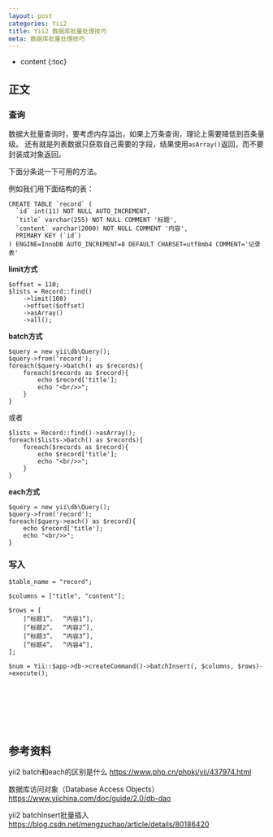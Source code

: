 ```yaml
---
layout: post
categories: Yii2
title: Yii2 数据库批量处理技巧
meta: 数据库批量处理技巧
---
```

* content
{:toc}

## 正文

### 查询

数据大批量查询时，要考虑内存溢出，如果上万条查询，理论上需要降低到百条量级。
还有就是列表数据只获取自己需要的字段，结果使用`asArray()`返回，而不要封装成对象返回。

下面分条说一下可用的方法。

例如我们用下面结构的表：
```
CREATE TABLE `record` (
  `id` int(11) NOT NULL AUTO_INCREMENT,
  `title` varchar(255) NOT NULL COMMENT '标题',
  `content` varchar(2000) NOT NULL COMMENT '内容',
  PRIMARY KEY (`id`)
) ENGINE=InnoDB AUTO_INCREMENT=8 DEFAULT CHARSET=utf8mb4 COMMENT='记录表'
```

**limit方式**

```
$offset = 110;
$lists = Record::find()
    ->limit(100)
    ->offset($offset)
    ->asArray()
    ->all();
```

**batch方式**

```
$query = new yii\db\Query();
$query->from('record');
foreach($query->batch() as $records){
    foreach($records as $record){
        echo $record['title'];
        echo "<br/>>";
    }
}
```

或者

```
$lists = Record::find()->asArray();
foreach($lists->batch() as $records){
    foreach($records as $record){
        echo $record['title'];
        echo "<br/>>";
    }
}
```

**each方式**

```
$query = new yii\db\Query();
$query->from('record');
foreach($query->each() as $record){
    echo $record['title'];
    echo "<br/>>";
}
```

### 写入

```
$table_name = "record";

$columns = ["title", "content"];

$rows = [
    [“标题1”，  “内容1”],
    [“标题2”，  “内容2”],
    [“标题3”，  “内容3”],
    [“标题4”，  “内容4”],
];

$num = Yii::$app->db->createCommand()->batchInsert(, $columns, $rows)->execute();
```

<br/><br/><br/><br/><br/>
## 参考资料

yii2 batch和each的区别是什么 <https://www.php.cn/phpkj/yii/437974.html>

数据库访问对象（Database Access Objects） <https://www.yiichina.com/doc/guide/2.0/db-dao>

yii2 batchInsert批量插入 <https://blog.csdn.net/mengzuchao/article/details/80186420>

